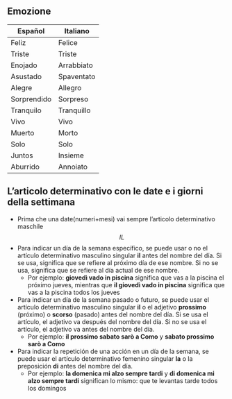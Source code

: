 ## Emozione
| Español | Italiano |
| ---- | ---- |
| Feliz | Felice |
| Triste | Triste |
| Enojado | Arrabbiato |
| Asustado | Spaventato |
| Alegre | Allegro |
| Sorprendido | Sorpreso |
| Tranquilo | Tranquillo |
| Vivo | Vivo |
| Muerto | Morto |
| Solo | Solo |
| Juntos | Insieme |
| Aburrido | Annoiato |

## L’articolo determinativo con le date e i giorni della settimana
- Prima che una date(numeri+mesi) vai sempre l’articolo determinativo maschile$$IL$$
- Para indicar un día de la semana específico, se puede usar o no el artículo determinativo masculino singular **il** antes del nombre del día. Si se usa, significa que se refiere al próximo día de ese nombre. Si no se usa, significa que se refiere al día actual de ese nombre. 
	- Por ejemplo: **giovedì vado in piscina** significa que vas a la piscina el próximo jueves, mientras que **il giovedì vado in piscina** significa que vas a la piscina todos los jueves
- Para indicar un día de la semana pasado o futuro, se puede usar el artículo determinativo masculino singular **il** o el adjetivo **prossimo** (próximo) o **scorso** (pasado) antes del nombre del día. Si se usa el artículo, el adjetivo va después del nombre del día. Si no se usa el artículo, el adjetivo va antes del nombre del día. 
	- Por ejemplo: **il prossimo sabato sarò a Como** y **sabato prossimo sarò a Como** 
- Para indicar la repetición de una acción en un día de la semana, se puede usar el artículo determinativo femenino singular **la** o la preposición **di** antes del nombre del día.
	- Por ejemplo: **la domenica mi alzo sempre tardi** y **di domenica mi alzo sempre tardi** significan lo mismo: que te levantas tarde todos los domingos
